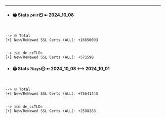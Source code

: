 

---
- #### 🖨️ **Stats** `24Hr`⏲️ ➼ 2024_10_08
```console


--> 🌐 Total
[+] New/ReNewed SSL Certs (ALL): +16650093


--> 🇩🇪 de_ccTLDs
[+] New/ReNewed SSL Certs (ALL): +571598

```

- #### 🖨️ **Stats** `7Days`⏲️ ➼ 2024_10_08 <--> 2024_10_01
```console


--> 🌐 Total
[+] New/ReNewed SSL Certs (ALL): +75641445


--> 🇩🇪 de_ccTLDs
[+] New/ReNewed SSL Certs (ALL): +2588288

```


